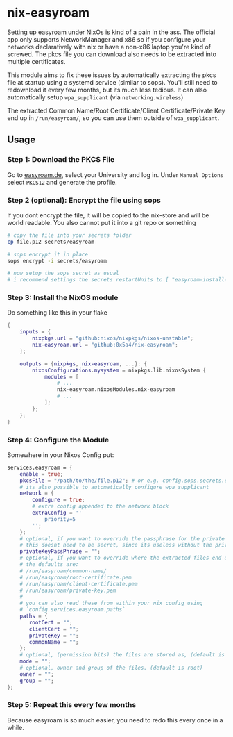 # nix-easyroam

Setting up easyroam under NixOs is kind of a pain in the ass. The official app only
supports NetworkManager and x86 so if you configure your networks declaratively with nix or have
a non-x86 laptop you're kind of screwed. The pkcs file you can download also needs to be extracted
into multiple certificates.

This module aims to fix these issues by automatically extracting the pkcs file at startup using
a systemd service (similar to sops). You'll still need to redownload it every few months, but its much less tedious.
It can also automatically setup `wpa_supplicant` (via `networking.wireless`)

The extracted Common Name/Root Certificate/Client Certificate/Private Key end up in `/run/easyroam/`, so you
can use them outside of `wpa_supplicant`.

## Usage

### Step 1: Download the PKCS File

Go to [easyroam.de](https://easyroam.de), select your University and log in. Under `Manual Options` select `PKCS12` and generate the profile.

### Step 2 (optional): Encrypt the file using sops

If you dont encrypt the file, it will be copied to the nix-store and will
be world readable. You also cannot put it into a git repo or something

```bash
# copy the file into your secrets folder
cp file.p12 secrets/easyroam

# sops encrypt it in place
sops encrypt -i secrets/easyroam

# now setup the sops secret as usual
# i recommend settings the secrets restartUnits to [ "easyroam-install-certs.service" ]
```

### Step 3: Install the NixOS module

Do something like this in your flake

```nix
{
    inputs = {
        nixpkgs.url = "github:nixos/nixpkgs/nixos-unstable";
        nix-easyroam.url = "github:0x5a4/nix-easyroam";
    };

    outputs = {nixpkgs, nix-easyroam, ...}: {
        nixosConfigurations.mysystem = nixpkgs.lib.nixosSystem {
            modules = [
                # ...
                nix-easyroam.nixosModules.nix-easyroam
                # ...
            ];
        };
    };
}
```

### Step 4: Configure the Module

Somewhere in your Nixos Config put:

```nix
services.easyroam = {
    enable = true;
    pkcsFile = "/path/to/the/file.p12"; # or e.g. config.sops.secrets.easyroam.path
    # its also possible to automatically configure wpa_supplicant
    network = {
        configure = true;
        # extra config appended to the network block
        extraConfig = ''
            priority=5
        '';
    };
    # optional, if you want to override the passphrase for the private key file.
    # this doesnt need to be secret, since its useless without the private key file
    privateKeyPassPhrase = "";
    # optional, if you want to override where the extracted files end up
    # the defaults are:
    # /run/easyroam/common-name/
    # /run/easyroam/root-certificate.pem
    # /run/easyroam/client-certificate.pem
    # /run/easyroam/private-key.pem
    #
    # you can also read these from within your nix config using
    # `config.services.easyroam.paths`
    paths = {
       rootCert = "";
       clientCert = "";
       privateKey = "";
       commonName = "";
    };
    # optional, (permission bits) the files are stored as, (default is 0400 (0r--------))
    mode = "";
    # optional, owner and group of the files. (default is root)
    owner = "";
    group = "";
};
```

### Step 5: Repeat this every few months

Because easyroam is so much easier, you need to redo this every once in a while.

